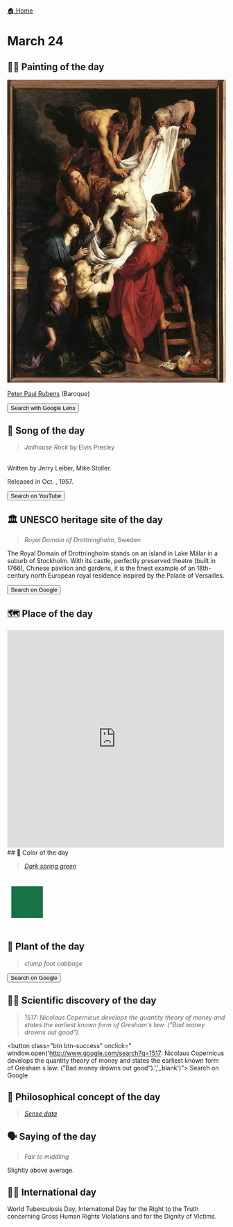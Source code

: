 
[🏠 Home](../../index.md)

# March 24

## 🧑‍🎨 Painting of the day

<img width="600" src="../img/Peter_Paul_Rubens_2.jpg">

[Peter Paul Rubens](http://en.wikipedia.org/wiki/Peter_Paul_Rubens) (Baroque)

<button class="btn btn-success"
onclick=" window.open('https://lens.google.com/uploadbyurl?url=https://iretes.github.io/one-a-day/data/img/Peter_Paul_Rubens_2.jpg','_blank')">
Search with Google Lens
</button>

## 🎼 Song of the day

> *Jailhouse Rock*
by Elvis Presley

<br />Written by Jerry Leiber, Mike Stoller.

Released in Oct. , 1957.

<button class="btn btn-success"
onclick=" window.open('http://www.youtube.com/search?q=Jailhouse Rock by Elvis Presley','_blank')">
Search on YouTube
</button>

## 🏛️ UNESCO heritage site of the day

> *Royal Domain of Drottningholm*, Sweden

<p>The Royal Domain of Drottningholm stands on an island in Lake Mälar in a suburb of Stockholm. With its castle, perfectly preserved theatre (built in 1766), Chinese pavilion and gardens, it is the finest example of an 18th-century north European royal residence inspired by the Palace of Versailles.</p>

<button class="btn btn-success"
onclick=" window.open('http://www.google.com/search?q=Royal Domain of Drottningholm','_blank')">
Search on Google
</button>

## 🗺️ Place of the day

<iframe
src="https://www.mapcrunch.com"
name="mapcrunch"
width="500"
height="500"
allowTransparency="true"
scrolling="no"
frameborder="0"
>
</iframe>
## 🎨 Color of the day

> *[Dark spring green](https://en.wikipedia.org/wiki/Spring_green#Dark_spring_green)*

<div style="color:#177245; font-size: 100px;">&#9632;</div>

## 🌿 Plant of the day

> *clump foot cabbage*

<button class="btn btn-success"
onclick=" window.open('http://www.google.com/search?q=clump foot cabbage','_blank')">
Search on Google
</button>

## 🧑‍🔬 Scientific discovery of the day

> *1517: Nicolaus Copernicus develops the quantity theory of money and states the earliest known form of Gresham's law: ("Bad money drowns out good").*

<button class="btn btn-success"
onclick=" window.open('http://www.google.com/search?q=1517: Nicolaus Copernicus develops the quantity theory of money and states the earliest known form of Gresham s law: ("Bad money drowns out good").','_blank')">
Search on Google
</button>

## 💭 Philosophical concept of the day

> *[Sense data](https://en.wikipedia.org/wiki/Sense_data)*

## 🗣️ Saying of the day

> *Fair to middling*

Slightly above average.

## 🏳️‍🌈 International day

World Tuberculosis Day, International Day for the Right to the Truth concerning Gross Human Rights Violations and for the Dignity of Victims.